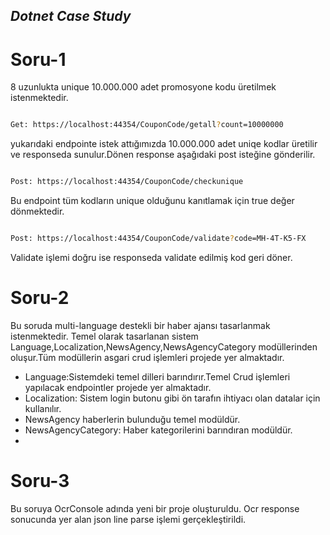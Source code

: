 ## _Dotnet Case Study_
# Soru-1
8 uzunlukta unique 10.000.000 adet promosyone kodu üretilmek istenmektedir.

```sh

Get: https://localhost:44354/CouponCode/getall?count=10000000
```
yukarıdaki endpointe istek attığımızda 10.000.000 adet uniqe kodlar üretilir ve responseda sunulur.Dönen response aşağıdaki post isteğine gönderilir.

```sh

Post: https://localhost:44354/CouponCode/checkunique
```
Bu endpoint tüm kodların unique olduğunu kanıtlamak için true değer dönmektedir.

```sh

Post: https://localhost:44354/CouponCode/validate?code=MH-4T-K5-FX
```
Validate işlemi doğru ise responseda validate edilmiş kod geri döner.

# Soru-2

Bu soruda multi-language destekli bir haber ajansı tasarlanmak istenmektedir.
Temel olarak tasarlanan sistem Language,Localization,NewsAgency,NewsAgencyCategory modüllerinden oluşur.Tüm modüllerin asgari crud işlemleri projede yer almaktadır.

- Language:Sistemdeki temel dilleri barındırır.Temel Crud işlemleri yapılacak endpointler projede yer almaktadır.
- Localization: Sistem login butonu gibi ön tarafın ihtiyacı olan datalar için kullanılır.
- NewsAgency haberlerin bulunduğu temel modüldür.
- NewsAgencyCategory: Haber kategorilerini barındıran modüldür.
-

# Soru-3
Bu soruya OcrConsole adında yeni bir proje oluşturuldu.
Ocr response sonucunda yer alan json line parse işlemi gerçekleştirildi.
